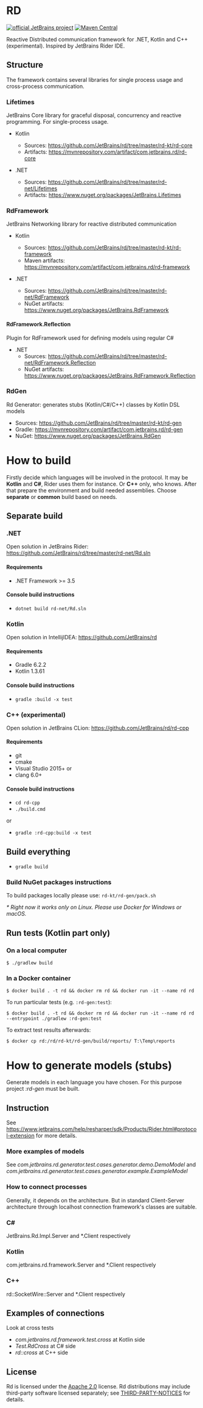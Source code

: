 # RD 
[![official JetBrains project](http://jb.gg/badges/official.svg)](https://confluence.jetbrains.com/display/ALL/JetBrains+on+GitHub)
[![Maven Central](https://img.shields.io/maven-central/v/com.jetbrains.rd/rd-core)](https://mvnrepository.com/artifact/com.jetbrains.rd)

Reactive Distributed communication framework for .NET, Kotlin and C++ (experimental). 
Inspired by JetBrains Rider IDE. 

## Structure
The framework contains several libraries for single process usage and cross-process communication.

### Lifetimes
JetBrains Core library for graceful disposal, concurrency and reactive programming. For single-process usage.

* Kotlin
  * Sources: https://github.com/JetBrains/rd/tree/master/rd-kt/rd-core
  * Artifacts: https://mvnrepository.com/artifact/com.jetbrains.rd/rd-core

* .NET
  * Sources: https://github.com/JetBrains/rd/tree/master/rd-net/Lifetimes
  * Artifacts: https://www.nuget.org/packages/JetBrains.Lifetimes

### RdFramework
JetBrains Networking library for reactive distributed communication

* Kotlin
  * Sources: https://github.com/JetBrains/rd/tree/master/rd-kt/rd-framework
  * Maven artifacts: https://mvnrepository.com/artifact/com.jetbrains.rd/rd-framework

* .NET
  * Sources: https://github.com/JetBrains/rd/tree/master/rd-net/RdFramework
  * NuGet artifacts: https://www.nuget.org/packages/JetBrains.RdFramework

#### RdFramework.Reflection
Plugin for RdFramework used for defining models using regular C#

* .NET
  * Sources: https://github.com/JetBrains/rd/tree/master/rd-net/RdFramework.Reflection
  * NuGet artifacts: https://www.nuget.org/packages/JetBrains.RdFramework.Reflection

### RdGen
Rd Generator: generates stubs (Kotlin/C#/C++) classes by Kotlin DSL models
* Sources: https://github.com/JetBrains/rd/tree/master/rd-kt/rd-gen
* Gradle: https://mvnrepository.com/artifact/com.jetbrains.rd/rd-gen
* NuGet: https://www.nuget.org/packages/JetBrains.RdGen



  
# How to build

Firstly decide which languages will be involved in the protocol. It may be **Kotlin** and **C#**, Rider uses them for instance. 
Or **C++** only, who knows. After that prepare the environment and build needed assemblies. Choose **separate** or **common** build based on needs.

## Separate build

### .NET

Open solution in JetBrains Rider: https://github.com/JetBrains/rd/tree/master/rd-net/Rd.sln

#### Requirements

* .NET Framework >= 3.5

#### Console build instructions

* `dotnet build rd-net/Rd.sln`

### Kotlin

Open solution in IntellijIDEA:  https://github.com/JetBrains/rd

#### Requirements

* Gradle 6.2.2
* Kotlin 1.3.61

#### Console build instructions

* `gradle :build -x test`

### C++ (experimental)

Open solution in JetBrains CLion: https://github.com/JetBrains/rd/rd-cpp

#### Requirements

* git
* cmake
* Visual Studio 2015+
or
* clang 6.0+

#### Console build instructions

* `cd rd-cpp`
* `./build.cmd`

or

* `gradle :rd-cpp:build -x test`

## Build everything

* `gradle build`

### Build NuGet packages instructions

To build packages locally please use: `rd-kt/rd-gen/pack.sh`

*\* Right now it works only on Linux. Please use Docker for Windows or macOS.*

## Run tests (Kotlin part only)

### On a local computer

```console
$ ./gradlew build
```

### In a Docker container

```console
$ docker build . -t rd && docker rm rd && docker run -it --name rd rd
```

To run particular tests (e.g. `:rd-gen:test`):

```console
$ docker build . -t rd && docker rm rd && docker run -it --name rd rd --entrypoint ./gradlew :rd-gen:test
```

To extract test results afterwards:

```console
$ docker cp rd:/rd/rd-kt/rd-gen/build/reports/ T:\Temp\reports
```

# How to generate models (stubs)

Generate models in each language you have chosen. 
For this purpose project _:rd-gen_ must be built.
  
## Instruction

See https://www.jetbrains.com/help/resharper/sdk/Products/Rider.html#protocol-extension for more details.

### More examples of models

See _com.jetbrains.rd.generator.test.cases.generator.demo.DemoModel_
and _com.jetbrains.rd.generator.test.cases.generator.example.ExampleModel_

### How to connect processes

Generally, it depends on the architecture. But in standard Client-Server architecture through localhost connection framework's classes are suitable.

### C#

JetBrains.Rd.Impl.Server and *.Client respectively

### Kotlin

com.jetbrains.rd.framework.Server and *.Client respectively

### C++

rd::SocketWire::Server and *.Client respectively

## Examples of connections

Look at cross tests
* _com.jetbrains.rd.framework.test.cross_ at Kotlin side
* _Test.RdCross_ at C# side
* _rd::cross_ at C++ side

## License

Rd is licensed under the [Apache 2.0](LICENSE) license. Rd distributions may include third-party software licensed separately; see [THIRD-PARTY-NOTICES](THIRD-PARTY-NOTICES.TXT) for details.
